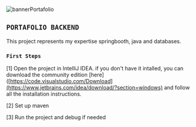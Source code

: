 ![bannerPortafolio](https://github.com/LuAr97/PortafolioFrontend/assets/102659135/80650ef3-90b7-417f-83b6-c8d98f0ba478)
## `PORTAFOLIO BACKEND`

This project represents my expertise springbooth, java and databases.

### `First Steps`

[1] Open the project in IntelliJ IDEA.
if you don't have it intalled, you can download the community edition [here]([https://code.visualstudio.com/Download](https://www.jetbrains.com/idea/download/?section=windows) and follow all the installation instructions.

[2] Set up maven

[3] Run the project and debug if needed
